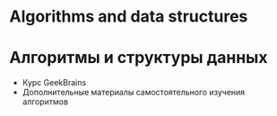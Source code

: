 # Algorithms and data structures
# Алгоритмы и структуры данных

- Курс GeekBrains
- Дополнительные материалы самостоятельного изучения алгоритмов
